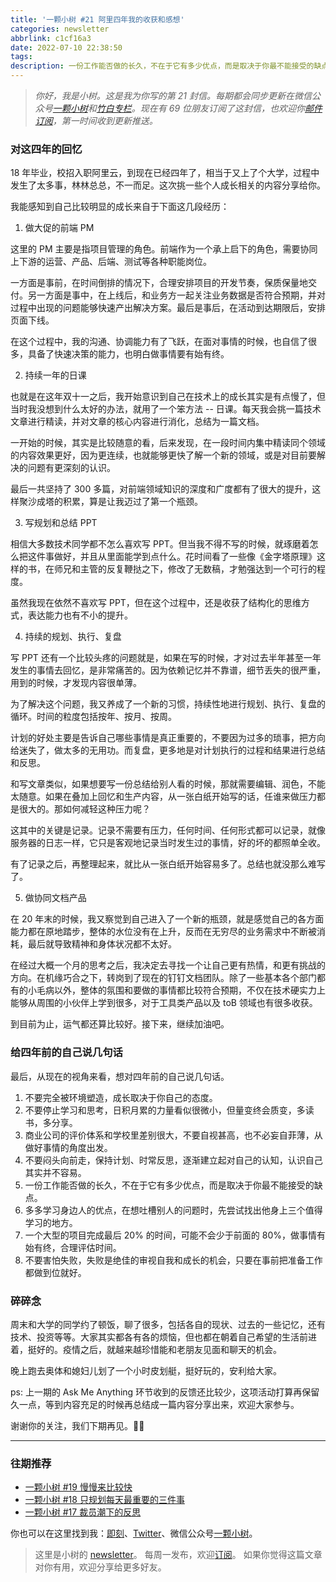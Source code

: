 ```yaml
---
title: '一颗小树 #21 阿里四年我的收获和感想'
categories: newsletter
abbrlink: c1cf16a3
date: 2022-07-10 22:38:50
tags:
description: 一份工作能否做的长久，不在于它有多少优点，而是取决于你最不能接受的缺点。
---
```

> *你好，我是小树。这是我为你写的第 21 封信。每期都会同步更新在微信公众号[一颗小树](https://weixin.sogou.com/weixin?query=a_warm_tree)和[竹白专栏](https://xiaoshu.zhubai.love)。现在有 69 位朋友订阅了这封信，也欢迎你[邮件订阅](https://xiaoshu.zhubai.love)，第一时间收到更新推送。*

### 对这四年的回忆

18 年毕业，校招入职阿里云，到现在已经四年了，相当于又上了个大学，过程中发生了太多事，林林总总，不一而足。这次挑一些个人成长相关的内容分享给你。

我能感知到自己比较明显的成长来自于下面这几段经历：

1. 做大促的前端 PM

这里的 PM 主要是指项目管理的角色。前端作为一个承上启下的角色，需要协同上下游的运营、产品、后端、测试等各种职能岗位。

一方面是事前，在时间倒排的情况下，合理安排项目的开发节奏，保质保量地交付。另一方面是事中，在上线后，和业务方一起关注业务数据是否符合预期，并对过程中出现的问题能够快速产出解决方案。最后是事后，在活动到达期限后，安排页面下线。

在这个过程中，我的沟通、协调能力有了飞跃，在面对事情的时候，也自信了很多，具备了快速决策的能力，也明白做事情要有始有终。

2. 持续一年的日课

也就是在这年双十一之后，我开始意识到自己在技术上的成长其实是有点慢了，但当时我没想到什么太好的办法，就用了一个笨方法 -- 日课。每天我会挑一篇技术文章进行精读，并对文章的核心内容进行消化，总结为一篇文档。

一开始的时候，其实是比较随意的看，后来发现，在一段时间内集中精读同个领域的内容效果更好，因为更连续，也就能够更快了解一个新的领域，或是对目前要解决的问题有更深刻的认识。

最后一共坚持了 300 多篇，对前端领域知识的深度和广度都有了很大的提升，这样聚沙成塔的积累，算是让我迈过了第一个瓶颈。

3. 写规划和总结 PPT

相信大多数技术同学都不怎么喜欢写 PPT。但当我不得不写的时候，就琢磨着怎么把这件事做好，并且从里面能学到点什么。花时间看了一些像《金字塔原理》这样的书，在师兄和主管的反复鞭挞之下，修改了无数稿，才勉强达到一个可行的程度。

虽然我现在依然不喜欢写 PPT，但在这个过程中，还是收获了结构化的思维方式，表达能力也有不小的提升。

4. 持续的规划、执行、复盘

写 PPT 还有一个比较头疼的问题就是，如果在写的时候，才对过去半年甚至一年发生的事情去回忆，是非常痛苦的。因为依赖记忆并不靠谱，细节丢失的很严重，用到的时候，才发现内容很单薄。

为了解决这个问题，我又养成了一个新的习惯，持续性地进行规划、执行、复盘的循环。时间的粒度包括按年、按月、按周。

计划的好处主要是告诉自己哪些事情是真正重要的，不要因为过多的琐事，把方向给迷失了，做太多的无用功。而复盘，更多地是对计划执行的过程和结果进行总结和反思。

和写文章类似，如果想要写一份总结给别人看的时候，那就需要编辑、润色，不能太随意。如果在叠加上回忆和生产内容，从一张白纸开始写的话，任谁来做压力都是很大的。那如何减轻这种压力呢？

这其中的关键是记录。记录不需要有压力，任何时间、任何形式都可以记录，就像服务器的日志一样，它只是客观地记录当时发生过的事情，好的坏的都照单全收。

有了记录之后，再整理起来，就比从一张白纸开始容易多了。总结也就没那么难写了。

5. 做协同文档产品

在 20 年末的时候，我又察觉到自己进入了一个新的瓶颈，就是感觉自己的各方面能力都在原地踏步，整体的水位没有在上升，反而在无穷尽的业务需求中不断被消耗，最后就导致精神和身体状况都不太好。

在经过大概一个月的思考之后，我决定去寻找一个让自己更有热情，和更有挑战的方向。在机缘巧合之下，转岗到了现在的钉钉文档团队。除了一些基本各个部门都有的小毛病以外，整体的氛围和要做的事情都比较符合预期，不仅在技术硬实力上能够从周围的小伙伴上学到很多，对于工具类产品以及 toB 领域也有很多收获。

到目前为止，运气都还算比较好。接下来，继续加油吧。

### 给四年前的自己说几句话

最后，从现在的视角来看，想对四年前的自己说几句话。

1. 不要完全被环境塑造，成长取决于你自己的态度。
2. 不要停止学习和思考，日积月累的力量看似很微小，但量变终会质变，多读书，多分享。
3. 商业公司的评价体系和学校里差别很大，不要自视甚高，也不必妄自菲薄，从做好事情的角度出发。
4. 不要闷头向前走，保持计划、时常反思，逐渐建立起对自己的认知，认识自己其实并不容易。
5. 一份工作能否做的长久，不在于它有多少优点，而是取决于你最不能接受的缺点。
6. 多多学习身边人的优点，在想吐槽别人的问题时，先尝试找出他身上三个值得学习的地方。
7. 一个大型的项目完成最后 20% 的时间，可能不会少于前面的 80%，做事情有始有终，合理评估时间。
8. 不要害怕失败，失败是绝佳的审视自我和成长的机会，只要在事前把准备工作都做到位就好。

### 碎碎念

周末和大学的同学约了顿饭，聊了很多，包括各自的现状、过去的一些记忆，还有技术、投资等等。大家其实都各有各的烦恼，但也都在朝着自己希望的生活前进着，挺好的。疫情之后，就越来越珍惜能和老朋友见面和聊天的机会。

晚上跑去奥体和媳妇儿划了一个小时皮划艇，挺好玩的，安利给大家。

ps: 上一期的 Ask Me Anything 环节收到的反馈还比较少，这项活动打算再保留久一点，等到内容充足的时候再总结成一篇内容分享出来，欢迎大家参与。

谢谢你的关注，我们下期再见。👋🏻

---

### 往期推荐
- [一颗小树 #19 慢慢来比较快](https://xiaoshu.zhubai.love/posts/2152857794620506112)
- [一颗小树 #18 只规划每天最重要的三件事](https://xiaoshu.zhubai.love/posts/2150489357008764928)
- [一颗小树 #17 裁员潮下的反思](https://xiaoshu.zhubai.love/posts/2147950874084626432)

你也可以在这里找到我：[即刻](https://okjk.co/3Vsn5T)、[Twitter](https://twitter.com/yeshu_in_future)、微信公众号[一颗小树](https://weixin.sogou.com/weixin?query=a_warm_tree)。

> 这里是小树的 [newsletter](https://xiaoshu.zhubai.love)。 每周一发布，欢迎[订阅](https://xiaoshu.zhubai.love)。
> 如果你觉得这篇文章对你有用，欢迎分享给更多好友。

